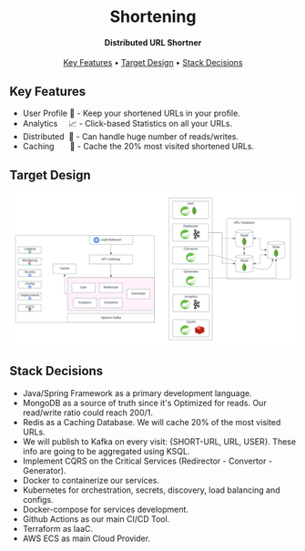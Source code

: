<h1 align="center">
  Shortening
</h1>

<h4 align="center">Distributed URL Shortner</h4>

<p align="center">
  <a href="#key-features">Key Features</a> •
  <a href="#targer-design">Target Design</a> •
  <a href="#stack-decisions">Stack Decisions</a>
</p>

## Key Features

* User Profile 👤 - Keep your shortened URLs in your profile.
* Analytics&nbsp;&nbsp;&nbsp;&nbsp;&nbsp;📈 - Click-based Statistics on all your URLs.
* Distributed&nbsp;  🚀 - Can handle huge number of reads/writes.
* Caching &nbsp;&nbsp;&nbsp;&nbsp;&nbsp;&nbsp;🏪 - Cache the 20% most visited shortened URLs.

## Target Design

![ScreenShot](/images/url-shortner-diagram.png)

## Stack Decisions
* Java/Spring Framework as a primary development language.
* MongoDB as a source of truth since it's Optimized for reads. Our read/write ratio could reach 200/1. 
* Redis as a Caching Database. We will cache 20% of the most visited URLs.
* We will publish to Kafka on every visit: {SHORT-URL,  URL, USER}. These info are going to be aggregated using KSQL.
* Implement CQRS on the Critical Services (Redirector - Convertor - Generator).
* Docker to containerize our services. 
* Kubernetes for orchestration, secrets, discovery, load balancing and configs. 
* Docker-compose for services development.
* Github Actions as our main CI/CD Tool. 
* Terraform as IaaC. 
* AWS ECS as main Cloud Provider. 
